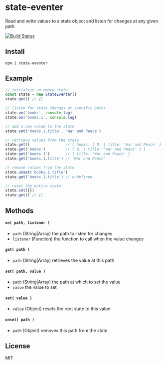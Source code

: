 # state-eventer

Read and write values to a state object and listen for changes at any given path

[![Build Status](https://travis-ci.org/will123195/state-eventer.svg?branch=master)](https://travis-ci.org/will123195/state-eventer)

## Install

```
npm i state-eventer
```

## Example

```js
// initialize an empty state
const state = new StateEventer()
state.get() // {}

// listen for state changes at specific paths
state.on('books', console.log)
state.on('books.1', console.log)

// add a new value to the state
state.set('books.1.title', 'War and Peace')

// retrieve values from the state
state.get()                // { books: { 0: { title: 'War and Peace' } } }
state.get('books')         // { 0: { title: 'War and Peace' } }
state.get('books.1')       // { title: 'War and Peace' }
state.get('books.1.title') // 'War and Peace'

// remove values from the state
state.unset('books.1.title')
state.get('books.1.title') // undefined

// reset the entire state
state.set({}) 
state.get() // {}
```

## Methods

#### `on( path, listener )`
- `path` (String|Array) the path to listen for changes
- `listener` (Function) the function to call when the value changes

#### `get( path )`
- `path` (String|Array) retrieves the value at this path

#### `set( path, value )`
- `path` (String|Array) the path at which to set the value
- `value` the value to set

#### `set( value )`
- `value` (Object) resets the root state to this value

#### `unset( path )`
- `path` (Object) removes this path from the state

## License

MIT

